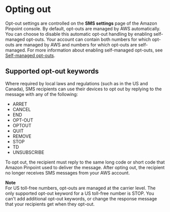 # Opting out<a name="channels-sms-limitations-opt-out"></a>

Opt\-out settings are controlled on the **SMS settings** page of the Amazon Pinpoint console\. By default, opt\-outs are managed by AWS automatically\. You can choose to disable this automatic opt\-out handling by enabling self\-managed opt\-outs\. Your account can contain both numbers for which opt\-outs are managed by AWS and numbers for which opt\-outs are self\-managed\. For more information about enabling self\-managed opt\-outs, see [Self\-managed opt\-outs](settings-sms-managing.md#settings-account-sms-self-managed-opt-out)\.

## Supported opt\-out keywords<a name="settings-sms-self-opt-out-terms"></a>

Where required by local laws and regulations \(such as in the US and Canada\), SMS recipients can use their devices to opt out by replying to the message with any of the following: 
+ ARRET
+ CANCEL
+ END
+ OPT\-OUT
+ OPTOUT
+ QUIT
+ REMOVE
+ STOP
+ TD
+ UNSUBSCRIBE

To opt out, the recipient must reply to the same long code or short code that Amazon Pinpoint used to deliver the message\. After opting out, the recipient no longer receives SMS messages from your AWS account\.

**Note**  
For US toll\-free numbers, opt\-outs are managed at the carrier level\. The only supported opt\-out keyword for a US toll\-free number is STOP\. You can't add additional opt\-out keywords, or change the response message that your recipients get when they opt\-out\.